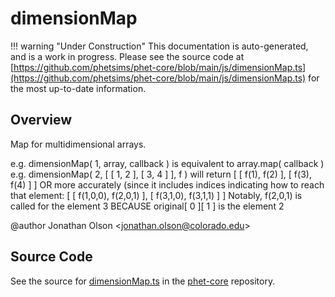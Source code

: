 # dimensionMap

!!! warning "Under Construction"
    This documentation is auto-generated, and is a work in progress. Please see the source code at
    [https://github.com/phetsims/phet-core/blob/main/js/dimensionMap.ts](https://github.com/phetsims/phet-core/blob/main/js/dimensionMap.ts) for the most up-to-date information.

## Overview

Map for multidimensional arrays.

e.g. dimensionMap( 1, array, callback ) is equivalent to array.map( callback )
e.g. dimensionMap( 2, [ [ 1, 2 ], [ 3, 4 ] ], f ) will return
     [ [ f(1), f(2) ], [ f(3), f(4) ] ]
  OR more accurately (since it includes indices indicating how to reach that element:
     [ [ f(1,0,0), f(2,0,1) ], [ f(3,1,0), f(3,1,1) ] ]
  Notably, f(2,0,1) is called for the element 3 BECAUSE original[ 0 ][ 1 ] is the element 2

@author Jonathan Olson &lt;jonathan.olson@colorado.edu&gt;



## Source Code

See the source for [dimensionMap.ts](https://github.com/phetsims/phet-core/blob/main/js/dimensionMap.ts) in the [phet-core](https://github.com/phetsims/phet-core) repository.
